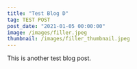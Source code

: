 ```yaml
---
title: "Test Blog D"
tag: TEST POST
post_date: "2021-01-05 00:00:00"
image: /images/filler.jpeg
thumbnail: /images/filler_thumbnail.jpeg
---
```


This is another test blog post.
